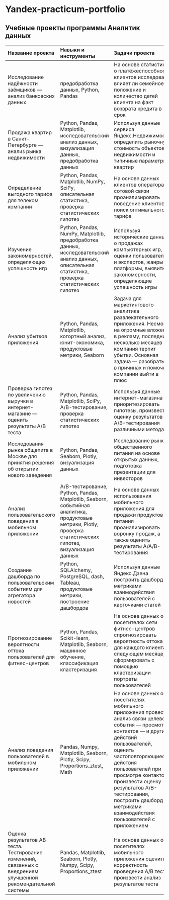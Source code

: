 # Yandex-practicum-portfolio
## Учебные проекты программы Аналитик данных
| **Название проекта** | **Навыки и инструменты** | **Задачи проекта** | **Ссылка** |
| :-------------------- | :-------------------- |:--------------------| :--------------------|
| Исследование надёжности заёмщиков — анализ банковских данных |предобработка данных, Python, Pandas | На основе статистики о платёжеспособности клиентов исследовать влияет ли семейное положение и количество детей клиента на факт возврата кредита в срок | https://github.com/guzal-chukhlebova/User-behavior-analysis |
| Продажа квартир в Санкт-Петербурге — анализ рынка недвижимости |Python, Pandas, Matplotlib, исследовательский анализ данных, визуализация данных, предобработка данных | Используя данные сервиса Яндекс.Недвижимость, определить рыночную стоимость объектов недвижимости и типичные параметры квартир | https://github.com/guzal-chukhlebova/Analysis-of-the-real-estate-market |
| Определение выгодного тарифа для телеком компании |Python, Pandas, Matplotlib, NumPy, SciPy, описательная статистика, проверка статистических гипотез | На основе данных клиентов оператора сотовой связи проанализировать поведение клиентов и поиск оптимального тарифа | https://github.com/guzal-chukhlebova/Identification-profitable-tariff |
| Изучение закономерностей, определяющих успешность игр |Python, Pandas, NumPy, Matplotlib, предобработка данных, исследовательский анализ данных, описательная статистика, проверка статистических гипотез | Используя исторические данные о продажах компьютерных игр, оценки пользователей и экспертов, жанры и платформы, выявить закономерности, определяющие успешность игры  | https://github.com/guzal-chukhlebova/Computer-games |
| Анализ убытков приложения |Python, Pandas, Matplotlib, когортный анализ, юнит-экономика, продуктовые метрики, Seaborn| Задача для маркетингового аналитика развлекательного приложения. Несмотря на огромные вложения в рекламу, последние несколько месяцев компания терпит убытки. Основная задача — разобраться в причинах и помочь компании выйти в плюс  | https://github.com/guzal-chukhlebova/Application-loss-analysis |
| Проверка гипотез по увеличению выручки в интернет-магазине — оценить результаты A/B теста | Python, Pandas, Matplotlib, SciPy, A/B-тестирование, проверка статистических гипотез| Используя данные интернет-магазина приоритезировать гипотезы, произвести оценку результатов A/B-тестирования различными методами  | https://github.com/guzal-chukhlebova/AB-test-analysis |
| Исследования рынка общепита в Москве для принятия решения об открытии нового заведения | Python, Pandas, Seaborn, Plotly, визуализация данных| Исследование рынка общественного питания на основе открытых данных, подготовка презентации для инвесторов | https://github.com/guzal-chukhlebova/Food-market-research |
| Анализ пользовательского поведения в мобильном приложении | A/B-тестирование, Python, Pandas, Matplotlib, Seaborn, событийная аналитика, продуктовые метрики, Plotly, проверка статистических гипотез, визуализация данных| На основе данных использования мобильного приложения для продажи продуктов питания проанализировать воронку продаж, а также оценить результаты A/A/B-тестирования | https://github.com/guzal-chukhlebova/User-behavior-analysis |
| Создание дашборда по пользовательским событиям для агрегатора новостей | Python, SQLAlchemy, PostgreSQL, dash, Tableau, продуктовые метрики, построение дашбордов| Используя данные Яндекс.Дзена построить дашборд с метриками взаимодействия пользователей с карточками статей | https://github.com/guzal-chukhlebova/Dashboard-by-user-events |
| Прогнозирование вероятности оттока пользователей для фитнес-центров | Python, Pandas, Scikit-learn, Matplotlib, Seaborn, машинное обучение, классификация кластеризация | На основе данных о посетителях сети фитнес-центров спрогнозировать вероятность оттока для каждого клиента в следующем месяце, сформировать с помощью кластеризации портреты пользователей | https://github.com/guzal-chukhlebova/Predict-the-probability-outflows-users |
| Анализ поведения пользователей в мобильном приложении | Pandas, Numpy, Matplotlib, Seaborn, Plotly, Scipy, Proportions_ztest, Math | На основе данных о посетителях мобильного приложения провести анализ связи целевого события — просмотра контактов — и других действий пользователей, оценить частоповторяющиеся действия пользователей при просмотре контактов, произвести оценку результатов A/B-тестирования, построить дашборд с метриками взаимодействия пользователей с приложением | https://github.com/guzal-chukhlebova/Analysis-of-user-behavior-in-mobile-application |
| Оценка результатов АВ теста. Тестирование изменений, связанных с внедрением улучшенной рекомендательной системы | Pandas, Matplotlib, Seaborn, Plotly, Numpy, Scipy, Proportions_ztest | На основе данных о посетителях мобильного приложения оценить корректность проведения A/B теста, произвести анализ результатов теста | https://github.com/guzal-chukhlebova/Evaluation-of-the-results-AB-test |
